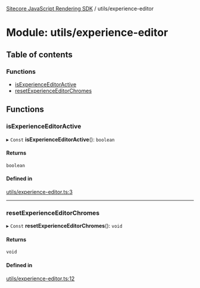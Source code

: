 [Sitecore JavaScript Rendering SDK](../README.md) / utils/experience-editor

# Module: utils/experience-editor

## Table of contents

### Functions

- [isExperienceEditorActive](utils_experience_editor.md#isexperienceeditoractive)
- [resetExperienceEditorChromes](utils_experience_editor.md#resetexperienceeditorchromes)

## Functions

### isExperienceEditorActive

▸ `Const` **isExperienceEditorActive**(): `boolean`

#### Returns

`boolean`

#### Defined in

[utils/experience-editor.ts:3](https://github.com/Sitecore/jss/blob/c1078945/packages/sitecore-jss/src/utils/experience-editor.ts#L3)

___

### resetExperienceEditorChromes

▸ `Const` **resetExperienceEditorChromes**(): `void`

#### Returns

`void`

#### Defined in

[utils/experience-editor.ts:12](https://github.com/Sitecore/jss/blob/c1078945/packages/sitecore-jss/src/utils/experience-editor.ts#L12)
